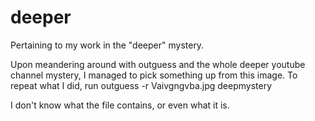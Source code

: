 # deeper
Pertaining to my work in the "deeper" mystery. 

Upon meandering around with outguess and the whole deeper youtube channel mystery, I managed to pick something up from this image.
To repeat what I did, run outguess -r Vaivgngvba.jpg  deepmystery

I don't know what the file contains, or even what it is. 
